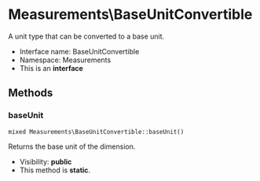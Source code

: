 Measurements\BaseUnitConvertible
===============

A unit type that can be converted to a base unit.




* Interface name: BaseUnitConvertible
* Namespace: Measurements
* This is an **interface**






Methods
-------


### baseUnit

    mixed Measurements\BaseUnitConvertible::baseUnit()

Returns the base unit of the dimension.



* Visibility: **public**
* This method is **static**.



